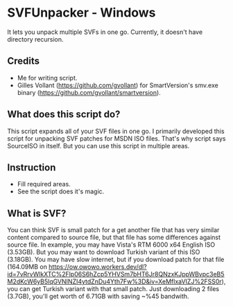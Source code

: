 # SVFUnpacker - Windows
It lets you unpack multiple SVFs in one go. Currently, it doesn't have directory recursion.

## Credits
- Me for writing script.
- Gilles Vollant (https://github.com/gvollant) for SmartVersion's smv.exe binary (https://github.com/gvollant/smartversion).

## What does this script do?
This script expands all of your SVF files in one go. I primarily developed this script for unpacking SVF patches for MSDN ISO files. That's why script says SourceISO in itself. But you can use this script in multiple areas.

## Instruction
- Fill required areas.
- See the script does it's magic.

## What is SVF?
You can think SVF is small patch for a get another file that has very similar content compared to source file, but that file has some differences against source file. In example, you may have Vista's RTM 6000 x64 English ISO (3.53GB). But you may want to download Turkish variant of this ISO (3.18GB). You may have slow internet, but if you download patch for that file (164.09MB on https://ow.owowo.workers.dev/dl?id=7vRrvWlkXTC%2Flp06S6hZcp5YHVSm7bHT6Jr8QNzxKJppWBvpc3eB5M2dKcW6yB5lqGVNINZI4ytdZnDu4Yth7Fw%3D&iv=XeMflxaVIZJ%2FSS0r), you can get Turkish variant with that small patch. Just downloading 2 files (3.7GB), you'll get worth of 6.71GB with saving ~%45 bandwith.
